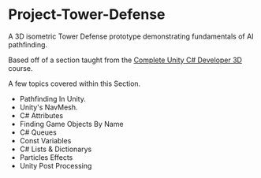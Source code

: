 # Project-Tower-Defense
A 3D isometric Tower Defense prototype demonstrating fundamentals of AI pathfinding.

Based off of a section taught from the [Complete Unity C# Developer 3D](https://www.gamedev.tv/p/learn-c-unity-developer-3d-for-video-game-development/?product_id=1503856&coupon_code=JOINUS) course.

A few topics covered within this Section.

- Pathfinding In Unity.
- Unity's NavMesh.
- C# Attributes
- Finding Game Objects By Name
- C# Queues
- Const Variables
- C# Lists & Dictionarys
- Particles Effects
- Unity Post Processing 
